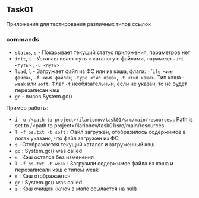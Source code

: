 ## Task01

Приложения для тестирования различных типов ссылок

### commands

* `status`, `s` - Показывает текущий статус приложения, параметров нет
* `init`, `i` - Устанавливает путь к каталогу с файлами, параметр `-uri <путь>` , `-u <путь>`
* `load`, `l` - Загружает файл из ФС или из кэша, флаги: `-file <имя файла>`, `-f <имя файла>`;
  `-type <тип кэша>`, `-t <тип кэша>`. Тип кэша - `weak` или `soft`. 
  Флаг `-t` необязательный, если не указан, то не будет перезаписан кэш
* `gc` - вызов System.gc()

Пример работы: 

- `i -u /<path to project>/ilarionov/task01/src/main/resources` : 
  Path is set to /\<path to project\>/ilarionov/task01/src/main/resources
- `l -f os.txt -t soft` : Файл загружен, отобразилось содержимое в логах указано, что файл загружен из ФС
- `s` : Отображается текущий каталог и загруженный кэш
- `gc` : System.gc() was called
- `s` : Кэш остался без изменения
- `l -f os.txt -t weak` : Загрузили содержимое файла из кэша и перезаписали кэш с типом weak
- `s` : Кэш отображается
- `gc` : System.gc() was called
- `s` : Кэш очищен (ключ в мапе ссылается на null)
